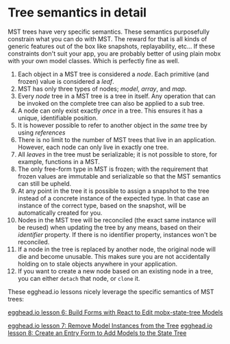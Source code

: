 # Tree semantics in detail

MST trees have very specific semantics. These semantics purposefully constrain what you can do with MST. The reward for that is all kinds of generic features out of the box like snapshots, replayability, etc... If these constraints don't suit your app, you are probably better of using plain mobx with your own model classes. Which is perfectly fine as well.

1. Each object in a MST tree is considered a _node_. Each primitive \(and frozen\) value is considered a _leaf_.
2. MST has only three types of nodes; _model_, _array_, and _map_.
3. Every _node_ tree in a MST tree is a tree in itself. Any operation that can be invoked on the complete tree can also be applied to a sub tree.
4. A node can only exist exactly _once_ in a tree. This ensures it has a unique, identifiable position.
5. It is however possible to refer to another object in the _same_ tree by using _references_
6. There is no limit to the number of MST trees that live in an application. However, each node can only live in exactly one tree.
7. All _leaves_ in the tree must be serializable; it is not possible to store, for example, functions in a MST.
8. The only free-form type in MST is frozen; with the requirement that frozen values are immutable and serializable so that the MST semantics can still be upheld.
9. At any point in the tree it is possible to assign a snapshot to the tree instead of a concrete instance of the expected type. In that case an instance of the correct type, based on the snapshot, will be automatically created for you.
10. Nodes in the MST tree will be reconciled \(the exact same instance will be reused\) when updating the tree by any means, based on their _identifier_ property. If there is no identifier property, instances won't be reconciled.
11. If a node in the tree is replaced by another node, the original node will die and become unusable. This makes sure you are not accidentally holding on to stale objects anywhere in your application.
12. If you want to create a new node based on an existing node in a tree, you can either `detach` that node, or `clone` it.

These egghead.io lessons nicely leverage the specific semantics of MST trees:

[egghead.io lesson 6: Build Forms with React to Edit mobx-state-tree Models](https://egghead.io/lessons/react-build-forms-with-react-to-edit-mobx-state-tree-models) 

[egghead.io lesson 7: Remove Model Instances from the Tree](https://egghead.io/lessons/react-remove-model-instances-from-the-tree) [egghead.io lesson 8: Create an Entry Form to Add Models to the State Tree](https://egghead.io/lessons/react-create-an-entry-form-to-add-models-to-the-state-tree)

